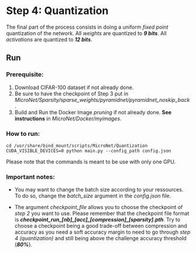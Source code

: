 # Step 4: Quantization

The final part of the process consists in doing a uniform *fixed point* quantization of the network.
All *weights* are quantized to ***9 bits***. All *activations* are quantized to ***12 bits***.

## Run

### Prerequisite:
1. Download CIFAR-100 dataset if not already done.
2. Be sure to have the checkpoint of Step 3 put in *MicroNet/Sparsity/sparse_weights/pyramidnet/pyramidnet_noskip_back*.
3. Build and Run the Docker Image *pruning* if not already done. **See instructions** in *MicroNet/Docker/myimages*.


### How to run:
```
cd /usr/share/bind_mount/scripts/MicroNet/Quantization
CUDA_VISIBLE_DEVICES=0 python main.py --config_path config.json
```

Please note that the commands is meant to be use with only one GPU.

### Important notes:

- You may want to change the batch size according to your ressources. To do so, change the *batch_size* argument in the
*config.json* file.

- The argument *checkpoint_file* allows you to choose the checkpoint of *step 2* you want to use. Please remember
that the checkpoint file format is ***checkpoint\_run\_[nb]\_[acc]\_[compression]\_[sparsity].pth***. Try to choose a
checkpoint being a good trade-off between compression and accuracy as you need a soft accuracy margin to need to go
through *step 4 (quantization)* and still being above the challenge accuracy threshold (***80%***).



